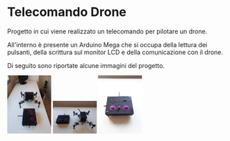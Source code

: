 # Telecomando Drone
Progetto in cui viene realizzato un telecomando per pilotare un drone.

All'interno è presente un Arduino Mega che si occupa della lettura dei pulsanti, della scrittura sul monitor LCD e della comunicazione con il drone. 

Di seguito sono riportate alcune immagini del progetto.


<img src="./foto/foto_0.jpeg" width="20%" heigth="auto"></img>
<img src="./foto/foto_1.jpeg" width="20%" heigth="auto"></img>
<img src="./foto/foto_4.jpeg" width="20%" heigth="auto"></img>

